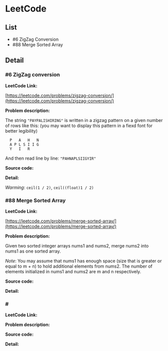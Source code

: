 # LeetCode

## List
+ \#6 ZigZag Conversion
+ \#88 Merge Sorted Array

## Detail
### \#6 ZigZag conversion
**LeetCode Link:**

[https://leetcode.com/problems/zigzag-conversion/](https://leetcode.com/problems/zigzag-conversion/)

**Problem description:**

The string `"PAYPALISHIRING"` is written in a zigzag pattern on a given number of rows like this: (you may want to display this pattern in a fiexd font for better legibility)
```
  P   A   H   N
  A P L S I I G
  Y   I   R
```
And then read line by line: `"PAHNAPLSIIGYIR"`

**Source code:**

**Detail:**

*Warming*: `ceil(1 / 2)`, `ceil((float)1 / 2)` 

### \#88 Merge Sorted Array
**LeetCode Link:**

[https://leetcode.com/problems/merge-sorted-array/](https://leetcode.com/problems/merge-sorted-array/)

**Problem description:**

Given two sorted integer arrays nums1 and nums2, merge nums2 into nums1 as one sorted array.

*Note*: You may assume that nums1 has enough space (size that is greater or equal to m + n) to hold additional elements from nums2. The number of elements initialized in nums1 and nums2 are m and n respectively.

**Source code:**


     
     
     
     
     
**Detail:**


### \#
**LeetCode Link:**



**Problem description:**



**Source code:**



**Detail:**


